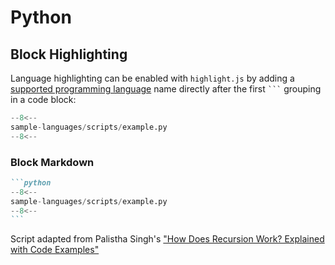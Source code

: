 # Python

## Block Highlighting

Language highlighting can be enabled with `highlight.js` by adding a [supported programming language](https://highlightjs.readthedocs.io/en/latest/supported-languages.html) name directly after the first <code>```</code> grouping in a code block:

```python
--8<--
sample-languages/scripts/example.py
--8<--
```

### Block Markdown 

````markdown
```python
--8<--
sample-languages/scripts/example.py
--8<--
```
````


Script adapted from Palistha Singh's ["How Does Recursion Work? Explained with Code Examples"](https://www.freecodecamp.org/news/what-is-recursion/)